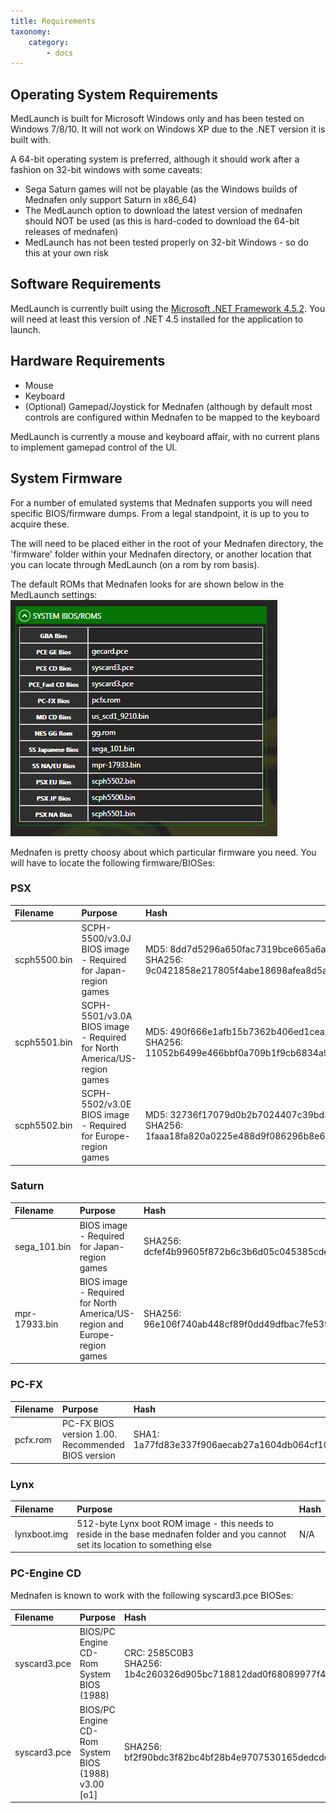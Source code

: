 ```yaml
---
title: Requirements
taxonomy:
    category:
        - docs
---
```


## Operating System Requirements

MedLaunch is built for Microsoft Windows only and has been tested on Windows 7/8/10. It will not work on Windows XP due to the .NET version it is built with.

A 64-bit operating system is preferred, although it should work after a fashion on 32-bit windows with some caveats:

* Sega Saturn games will not be playable (as the Windows builds of Mednafen only support Saturn in x86_64)
* The MedLaunch option to download the latest version of mednafen should NOT be used (as this is hard-coded to download the 64-bit releases of mednafen)
* MedLaunch has not been tested properly on 32-bit Windows - so do this at your own risk

## Software Requirements

MedLaunch is currently built using the [Microsoft .NET Framework 4.5.2](https://www.microsoft.com/en-gb/download/details.aspx?id=42643). You will need at least this version of .NET 4.5 installed for the application to launch.

## Hardware Requirements

* Mouse
* Keyboard
* (Optional) Gamepad/Joystick for Mednafen (although by default most controls are configured within Mednafen to be mapped to the keyboard

MedLaunch is currently a mouse and keyboard affair, with no current plans to implement gamepad control of the UI.

## System Firmware

For a number of emulated systems that Mednafen supports you will need specific BIOS/firmware dumps. From a legal standpoint, it is up to you to acquire these.

The will need to be placed either in the root of your Mednafen directory, the 'firmware' folder within your Mednafen directory, or another location that you can locate through MedLaunch (on a rom by rom basis).

The default ROMs that Mednafen looks for are shown below in the MedLaunch settings:
![](biosfirmware01.PNG)

Mednafen is pretty choosy about which particular firmware you need. You will have to locate the following firmware/BIOSes:

### PSX

|  Filename  |  Purpose  |  Hash  |
|  :-----          |  :-----          |  :-----          |
|  scph5500.bin |  SCPH-5500/v3.0J BIOS image - Required for Japan-region games |  MD5: 8dd7d5296a650fac7319bce665a6a53c <br />SHA256: 9c0421858e217805f4abe18698afea8d5aa36ff0727eb8484944e00eb5e7eadb|
|  scph5501.bin |  SCPH-5501/v3.0A BIOS image - Required for North America/US-region games |  MD5: 490f666e1afb15b7362b406ed1cea246 <br />SHA256: 11052b6499e466bbf0a709b1f9cb6834a9418e66680387912451e971cf8a1fef |
|  scph5502.bin |  SCPH-5502/v3.0E BIOS image - Required for Europe-region games |  MD5: 32736f17079d0b2b7024407c39bd3050 <br />SHA256: 1faaa18fa820a0225e488d9f086296b8e6c46df739666093987ff7d8fd352c09 |

### Saturn
|  Filename  |  Purpose  |  Hash  |
|  :-----          |  :-----          |  :-----          |
|  sega_101.bin |  BIOS image - Required for Japan-region games |  SHA256: dcfef4b99605f872b6c3b6d05c045385cdea3d1b702906a0ed930df7bcb7deac|
|  mpr-17933.bin |  BIOS image - Required for North America/US-region and Europe-region games |  SHA256: 96e106f740ab448cf89f0dd49dfbac7fe5391cb6bd6e14ad5e3061c13330266f |

### PC-FX
|  Filename  |  Purpose  |  Hash  |
|  :-----          |  :-----          |  :-----          |
|  pcfx.rom |  PC-FX BIOS version 1.00. Recommended BIOS version |  SHA1: 1a77fd83e337f906aecab27a1604db064cf10074|

### Lynx
|  Filename  |  Purpose  |  Hash  |
|  :-----          |  :-----          |  :-----          |
|  lynxboot.img |  512-byte Lynx boot ROM image - this needs to reside in the base mednafen folder and you cannot set its location to something else |  N/A|

### PC-Engine CD

Mednafen is known to work with the following syscard3.pce BIOSes:

|  Filename  |  Purpose  |  Hash  |
|  :-----          |  :-----          |  :-----          |
|  syscard3.pce |  BIOS/PC Engine CD-Rom System BIOS (1988) |  CRC: 2585C0B3 <br />SHA256: 1b4c260326d905bc718812dad0f68089977f427b|
|  syscard3.pce |  BIOS/PC Engine CD-Rom System BIOS (1988) v3.00 [o1] |  SHA256: bf2f90bdc3f82bc4bf28b4e9707530165dedcdd2|


